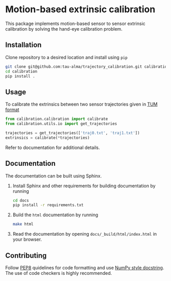 # Motion-based extrinsic calibration

This package implements motion-based sensor to sensor extrinsic calibration by solving the hand-eye calibration problem.

## Installation

Clone repository to a desired location and install using `pip`

```bash
git clone git@github.com:tau-alma/trajectory_calibration.git calibration
cd calibration
pip install .
```

## Usage

To calibrate the extrinsics between two sensor trajectories given in [TUM format]

```python
from calibration.calibration import calibrate
from calibration.utils.io import get_trajectories

trajectories = get_trajectories(['traj0.txt', 'traj1.txt'])
extrinsics = calibrate(*trajectories)
```

Refer to documentation for additional details.

## Documentation

The documentation can be built using Sphinx.

1. Install Sphinx and other requirements for building documentation by running
   ```bash
   cd docs
   pip install -r requirements.txt
   ```
2. Build the `html` documentation by running
   ```bash
   make html
   ```
3. Read the documentation by opening `docs/_build/html/index.html` in your browser.

## Contributing

Follow [PEP8] quidelines for code formatting and use [NumPy style docstring]. The use of code checkers is highly recommended.

[TUM format]: https://vision.in.tum.de/data/datasets/rgbd-dataset/file_formats
[PEP8]: https://www.python.org/dev/peps/pep-0008/
[NumPy style docstring]: https://numpydoc.readthedocs.io/en/latest/format.html
